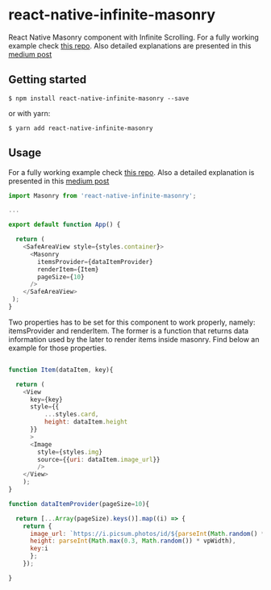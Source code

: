 # react-native-infinite-masonry

React Native Masonry component with Infinite Scrolling. For a fully working example check [this repo](http://github.com/roj4s/react-native-masonry-gist). Also detailed explanations are presented in this [medium post](https://medium.com/@roj4s/react-native-masonry-with-infinite-scrolling-6104392f0ff4)

## Getting started

`$ npm install react-native-infinite-masonry --save`

 or with yarn:

`$ yarn add react-native-infinite-masonry`

## Usage

For a fully working example check [this repo](http://github.com/roj4s/react-native-masonry-gist). Also a detailed explanation is presented in this [medium post](https://medium.com/@roj4s/react-native-masonry-with-infinite-scrolling-6104392f0ff4)

```javascript
import Masonry from 'react-native-infinite-masonry';

...

export default function App() {

  return (
    <SafeAreaView style={styles.container}>
      <Masonry
        itemsProvider={dataItemProvider}
        renderItem={Item}
        pageSize={10}
      />
    </SafeAreaView>
 );
}

```
Two properties has to be set for this component to work properly, namely: itemsProvider and renderItem. The former is a function that returns data information used by the later to render items inside masonry. Find below an example for those properties.


```javascript

function Item(dataItem, key){

  return (
    <View
      key={key}
      style={{
          ...styles.card,
          height: dataItem.height
      }}
      >
      <Image
        style={styles.img}
        source={{uri: dataItem.image_url}}
        />
    </View>
    );
}

function dataItemProvider(pageSize=10){

  return [...Array(pageSize).keys()].map((i) => {
    return {
      image_url: `https://i.picsum.photos/id/${parseInt(Math.random() * 200)}/300/400.jpg`,
      height: parseInt(Math.max(0.3, Math.random()) * vpWidth),
      key:i
      };
    });

}

```

